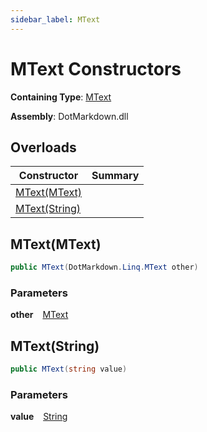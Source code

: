```yaml
---
sidebar_label: MText
---
```


# MText Constructors

**Containing Type**: [MText](../index.md)

**Assembly**: DotMarkdown\.dll

## Overloads

| Constructor | Summary |
| ----------- | ------- |
| [MText(MText)](#DotMarkdown_Linq_MText__ctor_DotMarkdown_Linq_MText_) | |
| [MText(String)](#DotMarkdown_Linq_MText__ctor_System_String_) | |

## MText\(MText\) <a id="DotMarkdown_Linq_MText__ctor_DotMarkdown_Linq_MText_"></a>

```csharp
public MText(DotMarkdown.Linq.MText other)
```

### Parameters

**other** &ensp; [MText](../index.md)

## MText\(String\) <a id="DotMarkdown_Linq_MText__ctor_System_String_"></a>

```csharp
public MText(string value)
```

### Parameters

**value** &ensp; [String](https://docs.microsoft.com/en-us/dotnet/api/system.string)